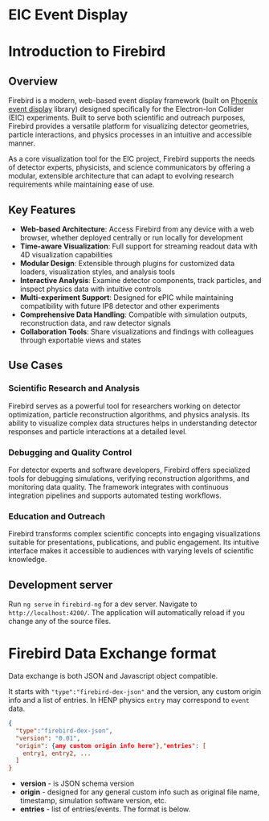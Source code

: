 # EIC Event Display

# Introduction to Firebird

## Overview

Firebird is a modern, web-based event display framework (built on [Phoenix event display](http://phoenix-dev.surge.sh) library) designed specifically for the Electron-Ion Collider (EIC) experiments. Built to serve both scientific and outreach purposes, Firebird provides a versatile platform for visualizing detector geometries, particle interactions, and physics processes in an intuitive and accessible manner.

As a core visualization tool for the EIC project, Firebird supports the needs of detector experts, physicists, and science communicators by offering a modular, extensible architecture that can adapt to evolving research requirements while maintaining ease of use.

## Key Features

- **Web-based Architecture**: Access Firebird from any device with a web browser, whether deployed centrally or run locally for development
- **Time-aware Visualization**: Full support for streaming readout data with 4D visualization capabilities
- **Modular Design**: Extensible through plugins for customized data loaders, visualization styles, and analysis tools
- **Interactive Analysis**: Examine detector components, track particles, and inspect physics data with intuitive controls
- **Multi-experiment Support**: Designed for ePIC while maintaining compatibility with future IP8 detector and other experiments
- **Comprehensive Data Handling**: Compatible with simulation outputs, reconstruction data, and raw detector signals
- **Collaboration Tools**: Share visualizations and findings with colleagues through exportable views and states

## Use Cases

### Scientific Research and Analysis

Firebird serves as a powerful tool for researchers working on detector optimization, particle reconstruction algorithms, and physics analysis. Its ability to visualize complex data structures helps in understanding detector responses and particle interactions at a detailed level.

### Debugging and Quality Control

For detector experts and software developers, Firebird offers specialized tools for debugging simulations, verifying reconstruction algorithms, and monitoring data quality. The framework integrates with continuous integration pipelines and supports automated testing workflows.

### Education and Outreach

Firebird transforms complex scientific concepts into engaging visualizations suitable for presentations, publications, and public engagement. Its intuitive interface makes it accessible to audiences with varying levels of scientific knowledge.


## Development server

Run `ng serve` in `firebird-ng` for a dev server. Navigate to `http://localhost:4200/`. The application will automatically reload if you change any of the source files.

# Firebird Data Exchange format

Data exchange is both JSON and Javascript object compatible.

It starts with `"type":"firebird-dex-json"` and the version, any custom origin info and a list of entries.
In HENP physics `entry` may correspond to `event` data.

```json
{
  "type":"firebird-dex-json",
  "version": "0.01",
  "origin": {any custom origin info here"},"entries": [
    entry1, entry2, ...
  ]
}
```

- **version** - is JSON schema version
- **origin** - designed for any general custom info such as original file name,
  timestamp, simulation software version, etc.
- **entries** - list of entries/events. The format is below.
